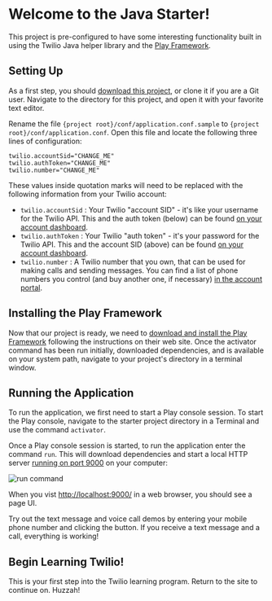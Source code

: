 # Welcome to the Java Starter!

This project is pre-configured to have some interesting functionality built in using the Twilio Java helper library and the [Play Framework](http://www.playframework.com/).

## Setting Up

As a first step, you should [download this project](https://github.com/Beans0063/starter-java), or clone it if you are a Git user.  Navigate to the directory for this project, and open it with your favorite text editor.

Rename the file `{project root}/conf/application.conf.sample` to `{project root}/conf/application.conf`.  Open this file and locate the following three lines of configuration:

    twilio.accountSid="CHANGE_ME"
    twilio.authToken="CHANGE_ME"
    twilio.number="CHANGE_ME"

These values inside quotation marks will need to be replaced with the following information from your Twilio account:

* `twilio.accountSid` : Your Twilio "account SID" - it's like your username for the Twilio API.  This and the auth token (below) can be found [on your account dashboard](https://www.twilio.com/user/account).
* `twilio.authToken` : Your Twilio "auth token" - it's your password for the Twilio API.  This and the account SID (above) can be found [on your account dashboard](https://www.twilio.com/user/account).
* `twilio.number` : A Twilio number that you own, that can be used for making calls and sending messages.  You can find a list of phone numbers you control (and buy another one, if necessary) [in the account portal](https://www.twilio.com/user/account/phone-numbers/incoming).

## Installing the Play Framework

Now that our project is ready, we need to [download and install the Play Framework](https://www.playframework.com/documentation/2.4.x/Installing) following the instructions on their web site.  Once the activator command has been run initially, downloaded dependencies, and is available on your system path, navigate to your project's directory in a terminal window.

## Running the Application
To run the application, we first need to start a Play console session.  To start the Play console, navigate to the starter project directory in a Terminal and use the command `activator`.

Once a Play console session is started, to run the application enter the command `run`.  This will download dependencies and start a local HTTP server [running on port 9000](http://localhost:9000/) on your computer:

![run command](https://dl.dropboxusercontent.com/u/11489766/twilio/starter-java_%E2%80%94_java_%E2%80%94_212%C3%9759.png)

When you vist [http://localhost:9000/](http://localhost:9000/) in a web browser, you should see a page UI.

Try out the text message and voice call demos by entering your mobile phone number and clicking the button.  If you receive a text message and a call, everything is working!

## Begin Learning Twilio!
This is your first step into the Twilio learning program.  Return to the site to continue on.  Huzzah!

